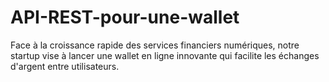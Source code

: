 # API-REST-pour-une-wallet
Face à la croissance rapide des services financiers numériques, notre startup vise à lancer une wallet en ligne innovante qui facilite les échanges d'argent entre utilisateurs. 
